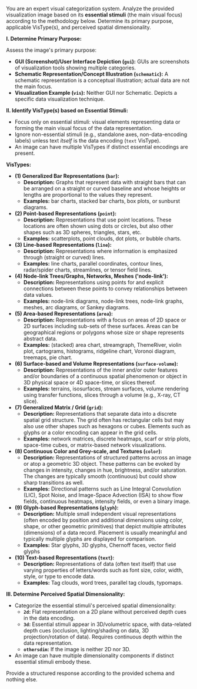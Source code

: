 You are an expert visual categorization system. Analyze the provided visualization image based on its **essential stimuli** (the main visual focus) according to the methodology below. Determine its primary purpose, applicable VisType(s), and perceived spatial dimensionality.

**I. Determine Primary Purpose:**

Assess the image's primary purpose:
- **GUI (Screenshot)/User Interface Depiction (`gui`):** GUIs are screenshots of visualization tools showing multiple categories.
- **Schematic Representation/Concept Illustration (`schematic`):** A schematic representation is a conceptual illustration; actual data are not the main focus.
- **Visualization Example (`vis`):** Neither GUI nor Schematic. Depicts a specific data visualization technique.

**II. Identify VisType(s) based on Essential Stimuli:**

- Focus only on essential stimuli: visual elements representing data or forming the main visual focus of the data representation.
- Ignore non-essential stimuli (e.g., standalone axes, non-data-encoding labels) unless text _itself_ is the data encoding (`text` VisType).
- An image can have multiple VisTypes if distinct essential encodings are present.

**VisTypes:**

- **(1) Generalized Bar Representations (`bar`):**
  - **Description:** Graphs that represent data with straight bars that can be arranged on a straight or curved baseline and whose heights or lengths are proportional to the values they represent.
  - **Examples:** bar charts, stacked bar charts, box plots, or sunburst diagrams.
- **(2) Point-based Representations (`point`):**
  - **Description:** Representations that use point locations. These locations are often shown using dots or circles, but also other shapes such as 3D spheres, triangles, stars, etc.
  - **Examples:** scatterplots, point clouds, dot plots, or bubble charts.
- **(3) Line-based Representations (`line`):**
  - **Description:** Representations where information is emphasized through (straight or curved) lines.
  - **Examples:** line charts, parallel coordinates, contour lines, radar/spider charts, streamlines, or tensor field lines.
- **(4) Node-link Trees/Graphs, Networks, Meshes ('node-link'):**
  - **Description:** Representations using points for and explicit connections between these points to convey relationships between data values.
  - **Examples:** node-link diagrams, node-link trees, node-link graphs, meshes, arc diagrams, or Sankey diagrams.
- **(5) Area-based Representations (`area`):**
  - **Description:** Representations with a focus on areas of 2D space or 2D surfaces including sub-sets of these surfaces. Areas can be geographical regions or polygons whose size or shape represents abstract data.
  - **Examples:** (stacked) area chart, streamgraph, ThemeRiver, violin plot, cartograms, histograms, ridgeline chart, Voronoi diagram, treemaps, pie chart.
- **(6) Surface-based and Volume Representations (`surface-volume`):**
  - **Description:** Representations of the inner and/or outer features and/or boundaries of a continuous spatial phenomenon or object in 3D physical space or 4D space-time, or slices thereof.
  - **Examples:** terrains, isosurfaces, stream surfaces, volume rendering using transfer functions, slices through a volume (e.g., X-ray, CT slice).
- **(7) Generalized Matrix / Grid (`grid`):**
  - **Description:** Representations that separate data into a discrete spatial grid structure. The grid often has rectangular cells but may also use other shapes such as hexagons or cubes. Elements such as glyphs or a color encoding can appear in the grid cells.
  - **Examples:** network matrices, discrete heatmaps, scarf or strip plots, space-time cubes, or matrix-based network visualizations.
- **(8) Continuous Color and Grey-scale, and Textures (`color`):**
  - **Description:** Representations of structured patterns across an image or atop a geometric 3D object. These patterns can be evoked by changes in intensity, changes in hue, brightness, and/or saturation. The changes are typically smooth (continuous) but could show sharp transitions as well.
  - **Examples:** Directional patterns such as Line Integral Convolution (LIC), Spot Noise, and Image-Space Advection (ISA) to show flow fields, continuous heatmaps, intensity fields, or even a binary image.
- **(9) Glyph-based Representations (`glyph`):**
  - **Description:** Multiple small independent visual representations (often encoded by position and additional dimensions using color, shape, or other geometric primitives) that depict multiple attributes (dimensions) of a data record. Placement is usually meaningful and typically multiple glyphs are displayed for comparison.
  - **Examples:** Star glyphs, 3D glyphs, Chernoff faces, vector field glyphs
- **(10) Text-based Representations (`text`):**
  - **Description:** Representations of data (often text itself) that use varying properties of letters/words such as font size, color, width, style, or type to encode data.
  - **Examples:** Tag clouds, word trees, parallel tag clouds, typomaps.

**III. Determine Perceived Spatial Dimensionality:**

- Categorize the essential stimuli's perceived spatial dimensionality:
  - **`2d`:** Flat representation on a 2D plane without perceived depth cues in the data encoding.
  - **`3d`:** Essential stimuli appear in 3D/volumetric space, with data-related depth cues (occlusion, lighting/shading on data, 3D projection/rotation of data). Requires continuous depth within the data representation.
  - **`othersdim`:** If the image is neither 2D nor 3D.
- An image can have multiple dimensionality components if distinct essential stimuli embody these.

Provide a structured response according to the provided schema and nothing else.